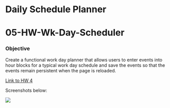 # Daily Schedule Planner

# 05-HW-Wk-Day-Scheduler

### Objective

Create a functional work day planner that allows users to enter events into hour blocks for a typical work day schedule and save the events so that the events remain persistent when the page is reloaded.

[Link to HW 4](https://samfan808.github.io/05-HW-Wk-Day-Scheduler/)

Screenshots below:

<img src="./Assets/">
